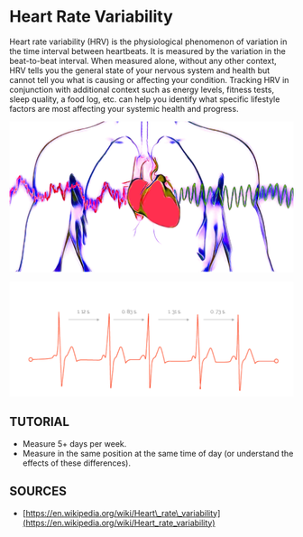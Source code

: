 # Heart Rate Variability

Heart rate variability \(HRV\) is the physiological phenomenon of variation in the time interval between heartbeats. It is measured by the variation in the beat-to-beat interval. When measured alone, without any other context, HRV tells you the general state of your nervous system and health but cannot tell you what is causing or affecting your condition. Tracking HRV in conjunction with additional context such as energy levels, fitness tests, sleep quality, a food log, etc. can help you identify what specific lifestyle factors are most affecting your systemic health and progress.

![](.gitbook/assets/img_4036.JPG)

![](.gitbook/assets/vsr_sec_none-1-1024x414.png)

## TUTORIAL

* Measure 5+ days per week.
* Measure in the same position at the same time of day \(or understand the effects of these differences\).

## SOURCES

* [https://en.wikipedia.org/wiki/Heart\_rate\_variability](https://en.wikipedia.org/wiki/Heart_rate_variability)

